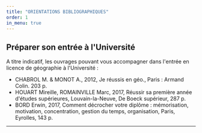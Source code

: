 ```yaml
---
title: "ORIENTATIONS BIBLIOGRAPHIQUES"
order: 1
in_menu: true
---
```

## Préparer son entrée à l'Université

A titre indicatif, les ouvrages pouvant vous accompagner dans l'entrée en licence de géographie à l'Université :

- CHABROL M. & MONOT A., 2012, Je réussis en géo., Paris : Armand Colin. 203 p.
- HOUART Mireille, ROMAINVILLE Marc, 2017, Réussir sa première année d'études supérieures, Louvain-la-Neuve, De Boeck supérieur, 287 p.
- BORD Erwin, 2017, Comment décrocher votre diplôme : mémorisation, motivation, concentration, gestion du temps, organisation, Paris, Eyrolles, 143 p.

------------------------- 